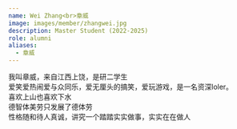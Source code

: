 ```yaml
---
name: Wei Zhang<br>章威
image: images/member/zhangwei.jpg
description: Master Student (2022-2025)
role: alumni
aliases:
  - 章威
---
```


<centre>
我叫章威，来自江西上饶，是研二学生<br>
爱笑爱热闹爱与众同乐，爱无厘头的搞笑，爱玩游戏，是一名资深loler。<br>
喜欢上山也喜欢下水<br>
德智体美劳只发展了德体劳<br>
性格随和待人真诚，讲究一个踏踏实实做事，实实在在做人
</centre>
